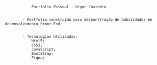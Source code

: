                 Portfolio Pessoal - Higor Custodio
            
             
            - Portfolio construido para desmonstração de habilidades em desenvolvimento Front End;
           
           
            - Tecnologias Utilizadas:
                Html5;
                CSS3;
                JavaScript;
                BootStrap;
                Figma;
